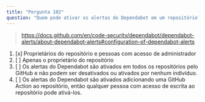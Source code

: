 ```yaml
---
title: "Pergunta 102"
question: "Quem pode ativar os alertas do Dependabot em um repositório?"
---
```



> https://docs.github.com/en/code-security/dependabot/dependabot-alerts/about-dependabot-alerts#configuration-of-dependabot-alerts
1. [x] Proprietários do repositório e pessoas com acesso de administrador
1. [ ] Apenas o proprietário do repositório
1. [ ] Os alertas do Dependabot são ativados em todos os repositórios pelo GitHub e não podem ser desativados ou ativados por nenhum indivíduo.
1. [ ] Os alertas do Dependabot são ativados adicionando uma GitHub Action ao repositório, então qualquer pessoa com acesso de escrita ao repositório pode ativá-los.
